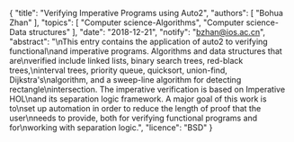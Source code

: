 {
    "title": "Verifying Imperative Programs using Auto2",
    "authors": [
        "Bohua Zhan"
    ],
    "topics": [
        "Computer science-Algorithms",
        "Computer science-Data structures"
    ],
    "date": "2018-12-21",
    "notify": "bzhan@ios.ac.cn",
    "abstract": "\nThis entry contains the application of auto2 to verifying functional\nand imperative programs. Algorithms and data structures that are\nverified include linked lists, binary search trees, red-black trees,\ninterval trees, priority queue, quicksort, union-find, Dijkstra's\nalgorithm, and a sweep-line algorithm for detecting rectangle\nintersection. The imperative verification is based on Imperative HOL\nand its separation logic framework. A major goal of this work is to\nset up automation in order to reduce the length of proof that the user\nneeds to provide, both for verifying functional programs and for\nworking with separation logic.",
    "licence": "BSD"
}